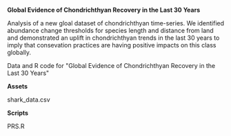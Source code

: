 **Global Evidence of Chondrichthyan Recovery in the Last 30 Years**

Analysis of a new gloal dataset of chondrichthyan time-series. We identified abundance change thresholds for species
length and distance from land and demonstrated an uplift in chondrichthyan trends in the last 30 years to imply that 
consevation practices are having positive impacts on this class globally.

Data and R code for "Global Evidence of Chondrichthyan Recovery in the Last 30 Years"


**Assets**

shark_data.csv

**Scripts**

PRS.R
